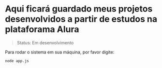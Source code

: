 # Aqui ficará guardado meus projetos desenvolvidos a partir de estudos na plataforama Alura

> Status: Em desenvolvimento

Para rodar o sistema em sua máquina, por favor digite:
```
node app.js
```
